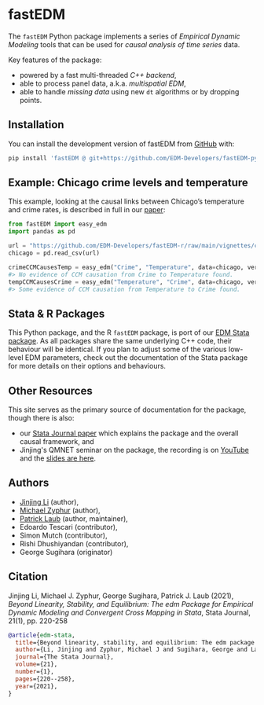 # fastEDM

The `fastEDM` Python package implements a series of *Empirical Dynamic
Modeling* tools that can be used for *causal analysis of time series*
data.

Key features of the package:

- powered by a fast multi-threaded *C++ backend*,
- able to process panel data, a.k.a. *multispatial EDM*,
- able to handle *missing data* using new `dt` algorithms or by dropping
  points.

## Installation

You can install the development version of fastEDM from
[GitHub](https://github.com/EDM-Developers/fastEDM-python/) with:

``` bash
pip install 'fastEDM @ git+https://github.com/EDM-Developers/fastEDM-python'
```

## Example: Chicago crime levels and temperature

This example, looking at the causal links between Chicago’s temperature
and crime rates, is described in full in our
[paper](https://jinjingli.github.io/edm/edm-wp.pdf):

``` python
from fastEDM import easy_edm
import pandas as pd

url = "https://github.com/EDM-Developers/fastEDM-r/raw/main/vignettes/chicago.csv"
chicago = pd.read_csv(url)

crimeCCMCausesTemp = easy_edm("Crime", "Temperature", data=chicago, verbosity=0)
#> No evidence of CCM causation from Crime to Temperature found.
tempCCMCausesCrime = easy_edm("Temperature", "Crime", data=chicago, verbosity=0)
#> Some evidence of CCM causation from Temperature to Crime found.
```

## Stata & R Packages

This Python package, and the R `fastEDM` package, is port of our [EDM Stata
package](https://edm-developers.github.io/edm-stata/). As all packages
share the same underlying C++ code, their behaviour will be identical.
If you plan to adjust some of the various low-level EDM parameters,
check out the documentation of the Stata package for more details on
their options and behaviours.

## Other Resources

This site serves as the primary source of documentation for the package, though there is also:

- our [Stata Journal paper](https://jinjingli.github.io/edm/edm-wp.pdf) which explains the package and the overall causal framework, and
- Jinjing's QMNET seminar on the package, the recording is on [YouTube](https://youtu.be/kZv85k1YUVE) and the [slides are here](https://github.com/EDM-Developers/edm-stata/raw/main/docs/pdfs/EDM-talk-QMNET.pdf).

## Authors

- [Jinjing Li](https://www.jinjingli.com/) (author),
- [Michael Zyphur](https://business.uq.edu.au/profile/14074/michael-zyphur) (author),
- [Patrick Laub](https://pat-laub.github.io/) (author, maintainer),
- Edoardo Tescari (contributor),
- Simon Mutch (contributor),
- Rishi Dhushiyandan (contributor),
- George Sugihara (originator)

## Citation

Jinjing Li, Michael J. Zyphur, George Sugihara, Patrick J. Laub (2021), _Beyond Linearity, Stability, and Equilibrium: The edm Package for Empirical Dynamic Modeling and Convergent Cross Mapping in Stata_, Stata Journal, 21(1), pp. 220-258

``` bibtex
@article{edm-stata,
  title={Beyond linearity, stability, and equilibrium: The edm package for empirical dynamic modeling and convergent cross-mapping in {S}tata},
  author={Li, Jinjing and Zyphur, Michael J and Sugihara, George and Laub, Patrick J},
  journal={The Stata Journal},
  volume={21},
  number={1},
  pages={220--258},
  year={2021},
}
```
